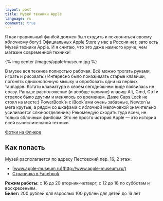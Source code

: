 ```yaml
---
layout: post
title: Музей техники Apple
language: ru
comments: true
---
```


Я как правильный фанбой должен был сходить и поклониться своему яблочному
богу:) Официальных Apple Store у нас в России нет, зато есть Музей техники
Apple. И я считаю, что это даже намного круче, чем магазин современной
техники!

{% img center /images/apple/museum.jpg %}

В музее вся техника полностью рабочая. Всё можно трогать руками, играть и
рисовать:) Интересно было понажимать старые клавиши, погонять однокнопочную
мышку и опробовать одни из первых тачпадов. Кстати клавиатура в своём
сегодняшнем виде появилась не сразу. Раньше расположение (и вообще наличие)
клавиш Alt, Cmd, Ctrl и стрелок было другим и менялось со временем. Даже Caps
Lock не стоял на месте:) PowerBook\`и с iBook\`ами очень забавные, Newton\`ы мега
крутые, а рядом со шкафами с яблочной мелочовкой значительно усиливается
слюноотделение:) Рекомендую сходить туда всем, не только яблочным фанбоям. Это
не просто история Apple — это история всей вычислительной техники.

[Фотки на Фликре](http://www.flickr.com/photos/81180507@N08/sets/72157631159320682/)

## Как попасть

Музей располагается по адресу Пестовский пер. 16, 2 этаж.

* [www.apple-museum.ru](http://www.apple-museum.ru/)
* [Страничка в Facebook](http://www.facebook.com/pages/%D0%9C%D1%83%D0%B7%D0%B5%D0%B9-%D1%82%D0%B5%D1%85%D0%BD%D0%B8%D0%BA%D0%B8-Apple-%D0%B2-%D0%A0%D0%BE%D1%81%D1%81%D0%B8%D0%B8/166344550148215 )

**Режим работы:** с 16 до 20 вторник-четверг, с 12 до 18 по субботам и воскресеньям.  
**Билет:** 200 рублей для взрослых 100 рублей для детей до 16 лет

